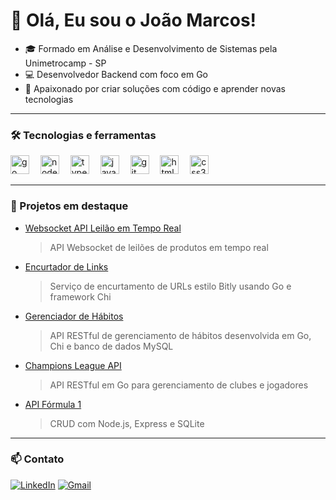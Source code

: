 # 👋 Olá, Eu sou o João Marcos!

- 🎓 Formado em Análise e Desenvolvimento de Sistemas pela Unimetrocamp - SP
- 💻 Desenvolvedor Backend com foco em Go
- 🚀 Apaixonado por criar soluções com código e aprender novas tecnologias 

---

### 🛠 Tecnologias e ferramentas

<div align="left">
  <img src="https://img.shields.io/badge/Go-00ADD8?logo=go&logoColor=white&style=for-the-badge" height="30" alt="go logo"  />
  <img width="10" />
  <img src="https://img.shields.io/badge/Node.js-339933?logo=nodedotjs&logoColor=white&style=for-the-badge" height="30" alt="nodejs logo"  />
  <img width="10" />
  <img src="https://img.shields.io/badge/TypeScript-3178C6?logo=typescript&logoColor=white&style=for-the-badge" height="30" alt="typescript logo"  />
  <img width="10" />
  <img src="https://img.shields.io/badge/JavaScript-F7DF1E?logo=javascript&logoColor=black&style=for-the-badge" height="30" alt="javascript logo"  />
  <img width="10" />
  <img src="https://img.shields.io/badge/Git-F05032?logo=git&logoColor=white&style=for-the-badge" height="30" alt="git logo"  />
  <img width="10" />
  <img src="https://img.shields.io/badge/HTML5-E34F26?logo=html5&logoColor=white&style=for-the-badge" height="30" alt="html5 logo"  />
  <img width="10" />
  <img src="https://img.shields.io/badge/CSS3-1572B6?logo=css3&logoColor=white&style=for-the-badge" height="30" alt="css3 logo"  />
  <img width="10" />
</div>

---

### 📌 Projetos em destaque

- [Websocket API Leilão em Tempo Real](https://github.com/joaomarcosg/Projeto-Gobid.git)
  > API Websocket de leilões de produtos em tempo real

- [Encurtador de Links](https://github.com/joaomarcosg/Projeto-Encurtador-de-Links-Golang-Redis.git)
  > Serviço de encurtamento de URLs estilo Bitly usando Go e framework Chi

- [Gerenciador de Hábitos](https://github.com/joaomarcosg/Projeto-Habit-Manager-Golang.git)
  > API RESTful de gerenciamento de hábitos desenvolvida em Go, Chi e banco de dados MySQL

- [Champions League API](https://github.com/joaomarcosg/Projeto-Champions-League-API-Golang-Chi.git)
  > API RESTful em Go para gerenciamento de clubes e jogadores

- [API Fórmula 1](https://github.com/joaomarcosg/Projeto-Minimal-API-F1-Node.js-TypeScript-Express-SQlite.git)
  > CRUD com Node.js, Express e SQLite

---

### 📫 Contato 

[![LinkedIn](https://img.shields.io/badge/-João%20Marcos-blue?style=flat-square&logo=linkedin&logoColor=white)](https://linkedin.com/in/joao-marcos-santana-gomes)
[![Gmail](https://img.shields.io/badge/-joaomarcos.ipms@gmail.com-c14438?style=flat-square&logo=gmail&logoColor=white)](mailto:joaomarcos.ipms@gmail.com)

